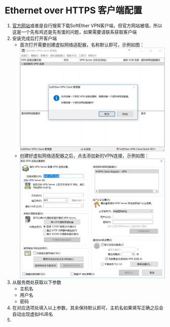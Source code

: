 # Ethernet over HTTPS 客户端配置

1. [官方网站](http://www.softether-download.com/cn.aspx?product=softether)或者是自行搜索下载SoftEther VPN客户端，但官方网站被墙，所以这是一个先有鸡还是先有蛋的问题，如果需要请联系获取客户端
2. 安装完成后打开客户端
   * 首次打开需要创建虚拟网络适配器，名称默认即可，示例如图：![](/assets/import7.png)
   * 创建好虚拟网络适配器之后，点击添加新的VPN连接，示例如图：![](/assets/import8.png)
3. 从服务商处获取以下参数
   * 主机名
   * 用户名
   * 密码
4. 在对应选项处填入以上参数，其余保持默认即可，主机名如果填写正确之后会自动出现虚拟HUB名
5. 


